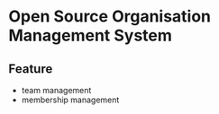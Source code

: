 # Open Source Organisation Management System

## Feature

- team management
- membership management

